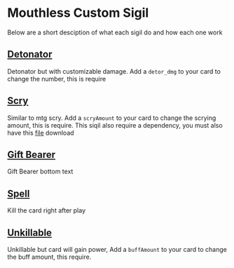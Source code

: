# Mouthless Custom Sigil

Below are a short desciption of what each sigil do and how each one work

## [Detonator](./detonator.gd)

Detonator but with customizable damage. Add a `detor_dmg` to your card to change the number, this is require

## [Scry](./scry.gd)

Similar to mtg scry. Add a `scryAmount` to your card to change the scrying amount, this is require. This siqil also require a dependency, you must also have this [file](./extra/movingButton.gd) download

## [Gift Bearer](./giftBearer.gd)

Gift Bearer bottom text

## [Spell](./spell.gd)

Kill the card right after play

## [Unkillable](./unkillable.gd)

Unkillable but card will gain power, Add a `buffAmount` to your card to change the buff amount, this require.

